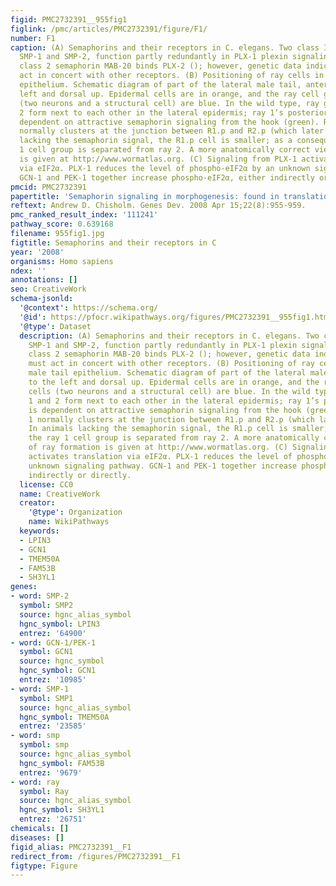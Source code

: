 ```yaml
---
figid: PMC2732391__955fig1
figlink: /pmc/articles/PMC2732391/figure/F1/
number: F1
caption: (A) Semaphorins and their receptors in C. elegans. Two class I semaphorins,
  SMP-1 and SMP-2, function partly redundantly in PLX-1 plexin signaling. The secreted
  class 2 semaphorin MAB-20 binds PLX-2 (); however, genetic data indicate PLX-2 must
  act in concert with other receptors. (B) Positioning of ray cells in the male tail
  epithelium. Schematic diagram of part of the lateral male tail, anterior to the
  left and dorsal up. Epidermal cells are in orange, and the ray cell group cells
  (two neurons and a structural cell) are blue. In the wild type, ray groups 1 and
  2 form next to each other in the lateral epidermis; ray 1’s posterior position is
  dependent on attractive semaphorin signaling from the hook (green). Ray group 1
  normally clusters at the junction between R1.p and R2.p (which later fuse). In animals
  lacking the semaphorin signal, the R1.p cell is smaller; as a consequence, the ray
  1 cell group is separated from ray 2. A more anatomically correct view of ray formation
  is given at http://www.wormatlas.org. (C) Signaling from PLX-1 activates translation
  via eIF2α. PLX-1 reduces the level of phospho-eIF2α by an unknown signaling pathway.
  GCN-1 and PEK-1 together increase phospho-eIF2α, either indirectly or directly.
pmcid: PMC2732391
papertitle: 'Semaphorin signaling in morphogenesis: found in translation.'
reftext: Andrew D. Chisholm. Genes Dev. 2008 Apr 15;22(8):955-959.
pmc_ranked_result_index: '111241'
pathway_score: 0.639168
filename: 955fig1.jpg
figtitle: Semaphorins and their receptors in C
year: '2008'
organisms: Homo sapiens
ndex: ''
annotations: []
seo: CreativeWork
schema-jsonld:
  '@context': https://schema.org/
  '@id': https://pfocr.wikipathways.org/figures/PMC2732391__955fig1.html
  '@type': Dataset
  description: (A) Semaphorins and their receptors in C. elegans. Two class I semaphorins,
    SMP-1 and SMP-2, function partly redundantly in PLX-1 plexin signaling. The secreted
    class 2 semaphorin MAB-20 binds PLX-2 (); however, genetic data indicate PLX-2
    must act in concert with other receptors. (B) Positioning of ray cells in the
    male tail epithelium. Schematic diagram of part of the lateral male tail, anterior
    to the left and dorsal up. Epidermal cells are in orange, and the ray cell group
    cells (two neurons and a structural cell) are blue. In the wild type, ray groups
    1 and 2 form next to each other in the lateral epidermis; ray 1’s posterior position
    is dependent on attractive semaphorin signaling from the hook (green). Ray group
    1 normally clusters at the junction between R1.p and R2.p (which later fuse).
    In animals lacking the semaphorin signal, the R1.p cell is smaller; as a consequence,
    the ray 1 cell group is separated from ray 2. A more anatomically correct view
    of ray formation is given at http://www.wormatlas.org. (C) Signaling from PLX-1
    activates translation via eIF2α. PLX-1 reduces the level of phospho-eIF2α by an
    unknown signaling pathway. GCN-1 and PEK-1 together increase phospho-eIF2α, either
    indirectly or directly.
  license: CC0
  name: CreativeWork
  creator:
    '@type': Organization
    name: WikiPathways
  keywords:
  - LPIN3
  - GCN1
  - TMEM50A
  - FAM53B
  - SH3YL1
genes:
- word: SMP-2
  symbol: SMP2
  source: hgnc_alias_symbol
  hgnc_symbol: LPIN3
  entrez: '64900'
- word: GCN-1/PEK-1
  symbol: GCN1
  source: hgnc_symbol
  hgnc_symbol: GCN1
  entrez: '10985'
- word: SMP-1
  symbol: SMP1
  source: hgnc_alias_symbol
  hgnc_symbol: TMEM50A
  entrez: '23585'
- word: smp
  symbol: smp
  source: hgnc_alias_symbol
  hgnc_symbol: FAM53B
  entrez: '9679'
- word: ray
  symbol: Ray
  source: hgnc_alias_symbol
  hgnc_symbol: SH3YL1
  entrez: '26751'
chemicals: []
diseases: []
figid_alias: PMC2732391__F1
redirect_from: /figures/PMC2732391__F1
figtype: Figure
---
```

